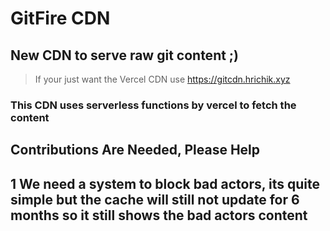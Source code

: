 # GitFire CDN 

## New CDN to serve raw git content ;)

> If your just want the Vercel CDN use
> https://gitcdn.hrichik.xyz

### This CDN uses serverless functions by vercel to fetch the content


## Contributions Are Needed, Please Help
## 1 We need a system to block bad actors, its quite simple but the cache will still not update for 6 months so it still shows the bad actors content
